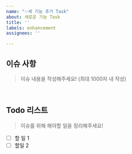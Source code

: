 ```yaml
---
name: "✨새 기능 추가 Task"
about: 새로운 기능 Task
title: ''
labels: enhancement
assignees: ''

---
```


## 이슈 사항
> 이슈 내용을 작성해주세요! (최대 1000자 내 작성)

<br />

## Todo 리스트
> 이슈를 위해 해야할 일을 정리해주세요!

- [ ] 할 일 1
- [ ] 할일 2

<br />
